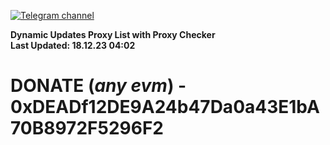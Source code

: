 [![Telegram channel](https://img.shields.io/endpoint?url=https://runkit.io/damiankrawczyk/telegram-badge/branches/master?url=https://t.me/n4z4v0d)](https://t.me/n4z4v0d) 

**Dynamic Updates Proxy List with Proxy Checker**  
**Last Updated: 18.12.23 04:02**

# DONATE (_any evm_) - 0xDEADf12DE9A24b47Da0a43E1bA70B8972F5296F2
